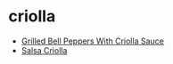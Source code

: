 # criolla

 * [Grilled Bell Peppers With Criolla Sauce](index/g/grilled-bell-peppers-with-criolla-sauce-106581.json)
 * [Salsa Criolla](index/s/salsa-criolla-231386.json)
